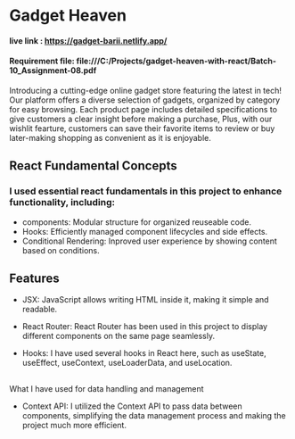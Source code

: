 # Gadget Heaven

#### live link : https://gadget-barii.netlify.app/

#### Requirement file: file:///C:/Projects/gadget-heaven-with-react/Batch-10_Assignment-08.pdf

Introducing a cutting-edge online gadget store featuring the latest in tech! Our platform offers a diverse selection of gadgets, organized by category for easy browsing. Each product page includes detailed specifications to give customers a clear insight before making a purchase, Plus, with our wishlit fearture, customers can save their favorite items to review or buy later-making shopping as convenient as it is enjoyable.

## React Fundamental Concepts

### I used essential react fundamentals in this project to enhance functionality, including:

- components: Modular structure for organized reuseable code.
- Hooks: Efficiently managed component lifecycles and side effects.
- Conditional Rendering: Inproved user experience by showing content based on conditions.

## Features

- JSX: JavaScript allows writing HTML inside it, making it simple and readable.
- React Router: React Router has been used in this project to display different components on the same page seamlessly.

- Hooks: I have used several hooks in React here, such as useState, useEffect, useContext, useLoaderData, and useLocation.

##

What I have used for data handling and management

- Context API: I utilized the Context API to pass data between components, simplifying the data management process and making the project much more efficient.
